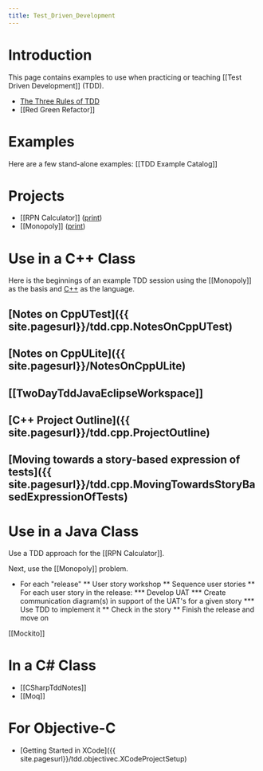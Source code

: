 ```yaml
---
title: Test_Driven_Development
---
```

# Introduction

This page contains examples to use when practicing or teaching [[Test Driven Development]] (TDD).
* [The Three Rules of TDD](http://butunclebob.com/ArticleS.UncleBob.TheThreeRulesOfTdd)
* [[Red Green Refactor]]

# Examples
Here are a few stand-alone examples: [[TDD Example Catalog]]

# Projects
* [[RPN Calculator]] ([print](http://schuchert.wikispaces.com/RpnCalculatorPrintable?f=print))
* [[Monopoly]]  ([print](http://schuchert.wikispaces.com/MonopolyPrintable?f=print))

# Use in a C++ Class
Here is the beginnings of an example TDD session using the [[Monopoly]] as the basis and [C++]({{_site.pagesurl}}/Cxx_TDD_Monopoly) as the language.

## [Notes on CppUTest]({{ site.pagesurl}}/tdd.cpp.NotesOnCppUTest)
## [Notes on CppULite]({{ site.pagesurl}}/NotesOnCppULite)
## [[TwoDayTddJavaEclipseWorkspace]]
## [C++ Project Outline]({{ site.pagesurl}}/tdd.cpp.ProjectOutline)
## [Moving towards a story-based expression of tests]({{ site.pagesurl}}/tdd.cpp.MovingTowardsStoryBasedExpressionOfTests)

# Use in a Java Class

Use a TDD approach for the [[RPN Calculator]]. 

Next, use the [[Monopoly]] problem. 
* For each "release"
** User story workshop 
** Sequence user stories 
** For each user story in the release: 
*** Develop UAT 
*** Create communication diagram(s) in support of the UAT's for a given story 
*** Use TDD to implement it 
** Check in the story
** Finish the release and move on

[[Mockito]]

# In a C# Class
* [[CSharpTddNotes]]
* [[Moq]]

# For Objective-C
* [Getting Started in XCode]({{ site.pagesurl}}/tdd.objectivec.XCodeProjectSetup)
